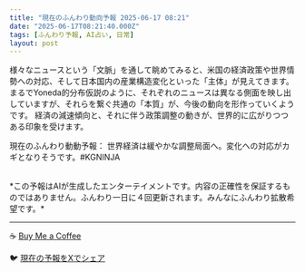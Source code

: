 ```yaml
---
title: "現在のふんわり動向予報 2025-06-17 08:21"
date: "2025-06-17T08:21:40.000Z"
tags: [ふんわり予報, AI占い, 日常]
layout: post
---
```


様々なニュースという「文脈」を通して眺めてみると、米国の経済政策や世界情勢への対応、そして日本国内の産業構造変化といった「主体」が見えてきます。まるでYoneda的分布仮説のように、それぞれのニュースは異なる側面を映し出していますが、それらを繋ぐ共通の「本質」が、今後の動向を形作っていくようです。  経済の減速傾向と、それに伴う政策調整の動きが、世界的に広がりつつある印象を受けます。

現在のふんわり動動予報：
世界経済は緩やかな調整局面へ。変化への対応がカギとなりそうです。#KGNINJA

<br>
*この予報はAIが生成したエンターテイメントです。内容の正確性を保証するものではありません。ふんわり一日に４回更新されます。みんなにふんわり拡散希望です。*

---
☕️ [Buy Me a Coffee](https://www.buymeacoffee.com/kgninja)

🐦 [現在の予報をXでシェア](https://twitter.com/intent/tweet?text=%E7%8F%BE%E5%9C%A8%E3%81%AE%E3%81%B5%E3%82%93%E3%82%8F%E3%82%8A%E4%BA%88%E5%A0%B1%3A%20%E3%80%8C%E6%A7%98%E3%80%85%E3%81%AA%E3%83%8B%E3%83%A5%E3%83%BC%E3%82%B9%E3%81%A8%E3%81%84%E3%81%86%E3%80%8C%E6%96%87%E8%84%88%E3%80%8D%E3%82%92%E9%80%9A%E3%81%97%E3%81%A6%E7%9C%BA%E3%82%81%E3%81%A6%E3%81%BF%E3%82%8B%E3%81%A8%E3%80%81%E7%B1%B3%E5%9B%BD%E3%81%AE%E7%B5%8C%E6%B8%88%E6%94%BF%E7%AD%96%E3%82%84%E4%B8%96%E7%95%8C%E6%83%85%E5%8B%A2%E3%81%B8%E3%81%AE%E5%AF%BE%E5%BF%9C%E3%80%81%E3%81%9D%E3%81%97%E3%81%A6%E6%97%A5%E6%9C%AC%E5%9B%BD%E5%86%85%E3%81%AE%E7%94%A3%E6%A5%AD%E6%A7%8B%E9%80%A0%E5%A4%89%E5%8C%96%E3%81%A8%E3%81%84%E3%81%A3%E3%81%9F%E3%80%8C%E4%B8%BB%E4%BD%93%E3%80%8D%E3%81%8C%E8%A6%8B%E3%81%88%E3%81%A6%E3%81%8D%E3%81%BE%E3%81%99%E3%80%82%E3%80%8D%23KGNINJA%20%E7%B6%9A%E3%81%8D%E3%81%AF%E3%83%96%E3%83%AD%E3%82%B0%E3%81%A7%EF%BC%81%F0%9F%91%87&url=https%3A%2F%2Fkg-ninja.github.io%2FFunwariyoso%2F)
